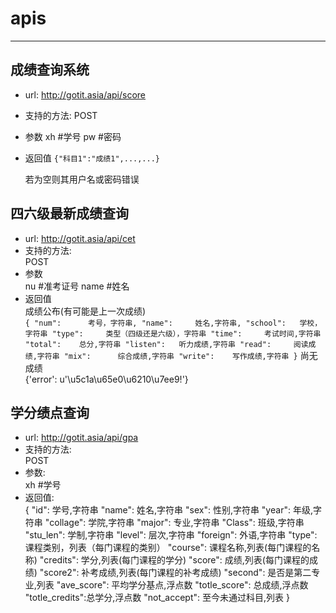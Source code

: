 # apis
* * *
## 成绩查询系统
+ url: http://gotit.asia/api/score
+ 支持的方法:
    POST
+ 参数
    xh        #学号
    pw        #密码
+ 返回值
    `{"科目1":"成绩1",...,...}`
    
    若为空则其用户名或密码错误

## 四六级最新成绩查询
+ url: http://gotit.asia/api/cet  
+ 支持的方法:  
    POST
+ 参数  
    nu        #准考证号
    name    #姓名
+ 返回值  
    成绩公布(有可能是上一次成绩)  
    `{
        "num":      考号，字符串,
        "name":     姓名,字符串,
        "school":   学校，字符串
        "type":     类型（四级还是六级），字符串
        "time":     考试时间,字符串
        "total":    总分,字符串
        "listen":   听力成绩,字符串
        "read":     阅读成绩,字符串
        "mix":      综合成绩,字符串
        "write":    写作成绩,字符串
    }`
    尚无成绩  
    {'error': u'\u5c1a\u65e0\u6210\u7ee9!'}
## 学分绩点查询  
+ url: http://gotit.asia/api/gpa  
+ 支持的方法:  
    POST
+ 参数:  
    xh        #学号
+ 返回值:  
    {
        "id":           学号,字符串
        "name":         姓名,字符串
        "sex":          性别,字符串
        "year":         年级,字符串
        "collage":      学院,字符串
        "major":        专业,字符串
        "Class":        班级,字符串
        "stu_len":      学制,字符串
        "level":        层次,字符串
        "foreign":      外语,字符串
        "type":         课程类别，列表（每门课程的类别）
        "course":       课程名称,列表(每门课程的名称)
        "credits":      学分,列表(每门课程的学分)
        "score":        成绩,列表(每门课程的成绩)
        "score2":       补考成绩,列表(每门课程的补考成绩)
        "second":       是否是第二专业,列表
        "ave_score":    平均学分基点,浮点数
        "totle_score":  总成绩,浮点数
        "totle_credits":总学分,浮点数
        "not_accept":   至今未通过科目,列表
    }
